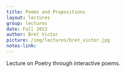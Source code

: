```yaml
---
title: Poems and Propositions
layout: lectures
group: lectures
date: Fall 2013
author: Bret Victor
picture: /img/lectures/bret_victor.jpg
notes-link:
---
```

Lecture on Poetry through interactive poems.